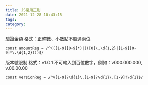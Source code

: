 ```yaml
---
title: JS常用正則
date: 2021-12-28 10:43:15
tags:
category:
---
```



驗證金額
格式：正整數、小數點不超過兩位
```
const amountReg = /^(([1-9][0-9]*)|(([0]\.\d{1,2}|[1-9][0-9]*\.\d{1,2})))$/
```

版本號限制 
格式：v1.0.1
不可輸入到百位數字，例如：v000.000.000, v.00.00.00
```
const versionReg = /^v[1-9]?\d{1}\.[1-9]?\d{1}\.[1-9]?\d{1}$/
```
